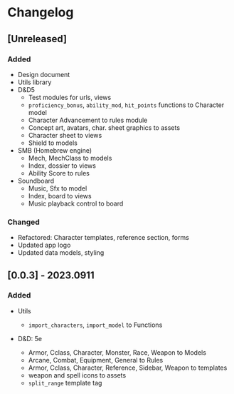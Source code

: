 # Changelog

## [Unreleased]

### Added

- Design document
- Utils library
- D&D5
  + Test modules for urls, views
  + `proficiency_bonus`, `ability_mod`, `hit_points` functions to Character model
  + Character Advancement to rules module
  + Concept art, avatars, char. sheet graphics to assets
  + Character sheet to views
  + Shield to models
- SMB (Homebrew engine)
  + Mech, MechClass to models
  + Index, dossier to views
  + Ability Score to rules
- Soundboard
  + Music, Sfx to model
  + Index, board to views
  + Music playback control to board

### Changed

- Refactored: Character templates, reference section, forms
- Updated app logo
- Updated data models, styling

## [0.0.3] - 2023.0911

### Added

- Utils
  + `import_characters`, `import_model` to Functions

- D&D: 5e
  + Armor, Cclass, Character, Monster, Race, Weapon to Models
  + Arcane, Combat, Equipment, General to Rules
  + Armor, Cclass, Character, Reference, Sidebar, Weapon to templates
  + weapon and spell icons to assets
  + `split_range` template tag

